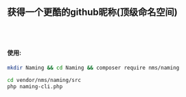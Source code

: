 ## 获得一个更酷的github昵称(顶级命名空间)

<br><br>

#### 使用: <br>

```bash
mkdir Naming && cd Naming && composer require nms/naming
```

```bash
cd vendor/nms/naming/src
php naming-cli.php
```

